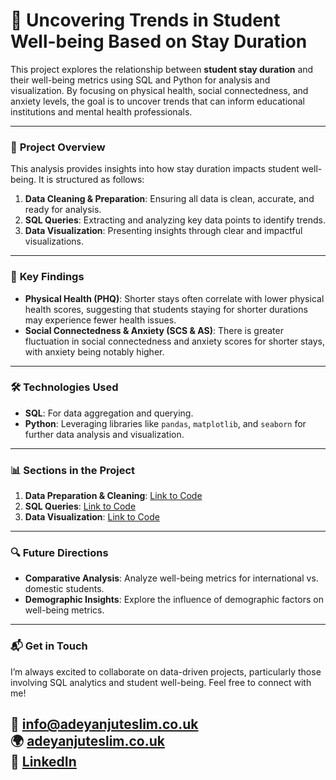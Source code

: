 # 💼 **Uncovering Trends in Student Well-being Based on Stay Duration**

This project explores the relationship between **student stay duration** and their well-being metrics using SQL and Python for analysis and visualization. By focusing on physical health, social connectedness, and anxiety levels, the goal is to uncover trends that can inform educational institutions and mental health professionals.

---

### 📑 **Project Overview**

This analysis provides insights into how stay duration impacts student well-being. It is structured as follows:
1. **Data Cleaning & Preparation**: Ensuring all data is clean, accurate, and ready for analysis.
2. **SQL Queries**: Extracting and analyzing key data points to identify trends.
3. **Data Visualization**: Presenting insights through clear and impactful visualizations.

---

### 🚀 **Key Findings**
- **Physical Health (PHQ)**: Shorter stays often correlate with lower physical health scores, suggesting that students staying for shorter durations may experience fewer health issues.
- **Social Connectedness & Anxiety (SCS & AS)**: There is greater fluctuation in social connectedness and anxiety scores for shorter stays, with anxiety being notably higher.

---

### 🛠️ **Technologies Used**
- **SQL**: For data aggregation and querying.
- **Python**: Leveraging libraries like `pandas`, `matplotlib`, and `seaborn` for further data analysis and visualization.

---

### 📊 **Sections in the Project**
1. **Data Preparation & Cleaning**: [Link to Code](#)
2. **SQL Queries**: [Link to Code](#)
3. **Data Visualization**: [Link to Code](#)

---

### 🔍 **Future Directions**
- **Comparative Analysis**: Analyze well-being metrics for international vs. domestic students.
- **Demographic Insights**: Explore the influence of demographic factors on well-being metrics.

---

### 📬 **Get in Touch**

I’m always excited to collaborate on data-driven projects, particularly those involving SQL analytics and student well-being. Feel free to connect with me!

📧 [info@adeyanjuteslim.co.uk](mailto:info@adeyanjuteslim.co.uk)  
🌍 [adeyanjuteslim.co.uk](https://adeyanjuteslim.co.uk)  
💼 [LinkedIn](https://www.linkedin.com/in/adeyanjuteslimuthman)
---
